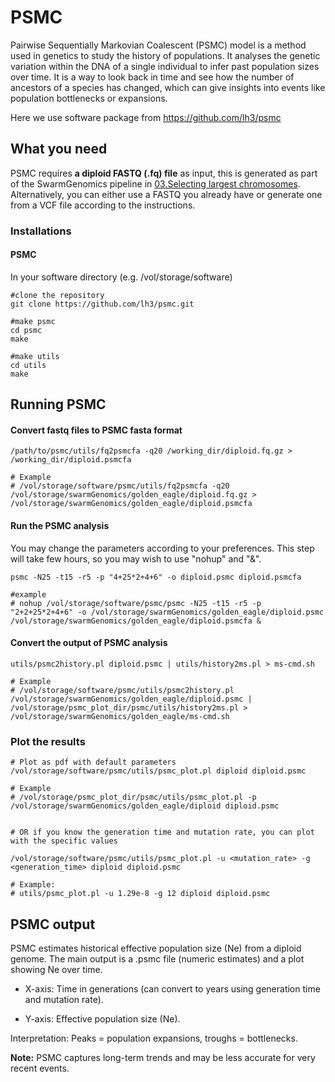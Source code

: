 # PSMC 

Pairwise Sequentially Markovian Coalescent (PSMC) model is a method used in genetics to study the history of populations. It analyses the genetic variation within the DNA of a single individual to infer past population sizes over time. It is a way to look back in time and see how the number of ancestors of a species has changed, which can give insights into events like population bottlenecks or expansions.

Here we use software package from https://github.com/lh3/psmc

## What you need
PSMC requires **a diploid FASTQ (.fq) file** as input, this is generated as part of the SwarmGenomics pipeline in [03.Selecting largest chromosomes](https://github.com/AureKylmanen/Swarmgenomics/blob/main/03.%20Selecting%20largest%20chromosomes.md). Alternatively, you can either use a FASTQ you already have or generate one from a VCF file according to the instructions.

### Installations

#### PSMC

In your software directory (e.g. /vol/storage/software)
```
#clone the repository
git clone https://github.com/lh3/psmc.git

#make psmc
cd psmc
make

#make utils
cd utils
make
```

## Running PSMC

#### Convert fastq files to PSMC fasta format
```
/path/to/psmc/utils/fq2psmcfa -q20 /working_dir/diploid.fq.gz > /working_dir/diploid.psmcfa

# Example
# /vol/storage/software/psmc/utils/fq2psmcfa -q20 /vol/storage/swarmGenomics/golden_eagle/diploid.fq.gz > /vol/storage/swarmGenomics/golden_eagle/diploid.psmcfa
```
#### Run the PSMC analysis
You may change the parameters according to your preferences. This step will take few hours, so you may wish to use "nohup" and "&".
```
psmc -N25 -t15 -r5 -p "4+25*2+4+6" -o diploid.psmc diploid.psmcfa

#example
# nohup /vol/storage/software/psmc/psmc -N25 -t15 -r5 -p "2+2+25*2+4+6" -o /vol/storage/swarmGenomics/golden_eagle/diploid.psmc /vol/storage/swarmGenomics/golden_eagle/diploid.psmcfa &
```
#### Convert the output of PSMC analysis
```
utils/psmc2history.pl diploid.psmc | utils/history2ms.pl > ms-cmd.sh

# Example
# /vol/storage/software/psmc/utils/psmc2history.pl /vol/storage/swarmGenomics/golden_eagle/diploid.psmc | /vol/storage/psmc_plot_dir/psmc/utils/history2ms.pl > /vol/storage/swarmGenomics/golden_eagle/ms-cmd.sh
```

### Plot the results
```
# Plot as pdf with default parameters
/vol/storage/software/psmc/utils/psmc_plot.pl diploid diploid.psmc

# Example
# /vol/storage/psmc_plot_dir/psmc/utils/psmc_plot.pl -p /vol/storage/swarmGenomics/golden_eagle/diploid diploid.psmc


# OR if you know the generation time and mutation rate, you can plot with the specific values

/vol/storage/software/psmc/utils/psmc_plot.pl -u <mutation_rate> -g <generation_time> diploid diploid.psmc

# Example:
# utils/psmc_plot.pl -u 1.29e-8 -g 12 diploid diploid.psmc

```
## PSMC output
PSMC estimates historical effective population size (Ne) from a diploid genome. The main output is a .psmc file (numeric estimates) and a plot showing Ne over time.
- X-axis: Time in generations (can convert to years using generation time and mutation rate).

- Y-axis: Effective population size (Ne).

Interpretation: Peaks = population expansions, troughs = bottlenecks.

**Note:** PSMC captures long-term trends and may be less accurate for very recent events.
